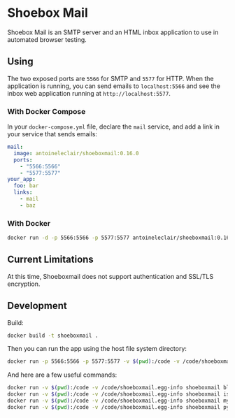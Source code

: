 # Shoebox Mail

Shoebox Mail is an SMTP server and an HTML inbox application to use in automated browser testing.

## Using

The two exposed ports are `5566` for SMTP and `5577` for HTTP. When the application is running, you can send emails to `localhost:5566` and see the inbox web application running at `http://localhost:5577`.

### With Docker Compose

In your `docker-compose.yml` file, declare the `mail` service, and add a link in your service that sends emails:

```yml
mail:
  image: antoineleclair/shoeboxmail:0.16.0
  ports:
    - "5566:5566"
    - "5577:5577"
your_app:
  foo: bar
  links:
    - mail
    - baz
```

### With Docker

```bash
docker run -d -p 5566:5566 -p 5577:5577 antoineleclair/shoeboxmail:0.16.0 shoeboxmail
```

## Current Limitations

At this time, Shoeboxmail does not support authentication and SSL/TLS encryption.

## Development

Build:

```bash
docker build -t shoeboxmail .
```

Then you can run the app using the host file system directory:

```bash
docker run -p 5566:5566 -p 5577:5577 -v $(pwd):/code -v /code/shoeboxmail.egg-info shoeboxmail
```

And here are a few useful commands:

```bash
docker run -v $(pwd):/code -v /code/shoeboxmail.egg-info shoeboxmail black .
docker run -v $(pwd):/code -v /code/shoeboxmail.egg-info shoeboxmail isort .
docker run -v $(pwd):/code -v /code/shoeboxmail.egg-info shoeboxmail mypy shoeboxmail
docker run -v $(pwd):/code -v /code/shoeboxmail.egg-info shoeboxmail pylint shoeboxmail
```